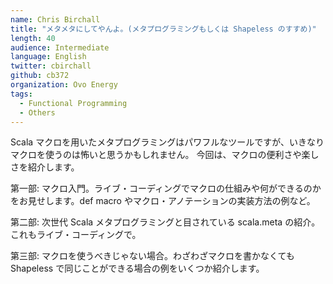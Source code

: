 ```yaml
---
name: Chris Birchall
title: "メタメタにしてやんよ。(メタプログラミングもしくは Shapeless のすすめ)"
length: 40
audience: Intermediate
language: English
twitter: cbirchall
github: cb372
organization: Ovo Energy
tags:
  - Functional Programming
  - Others
---
```

Scala マクロを用いたメタプログラミングはパワフルなツールですが、いきなりマクロを使うのは怖いと思うかもしれません。
今回は、マクロの便利さや楽しさを紹介します。

第一部: マクロ入門。ライブ・コーディングでマクロの仕組みや何ができるのかをお見せします。def macro やマクロ・アノテーションの実装方法の例など。

第二部: 次世代 Scala メタプログラミングと目されている scala.meta の紹介。これもライブ・コーディングで。

第三部: マクロを使うべきじゃない場合。わざわざマクロを書かなくても Shapeless で同じことができる場合の例をいくつか紹介します。
